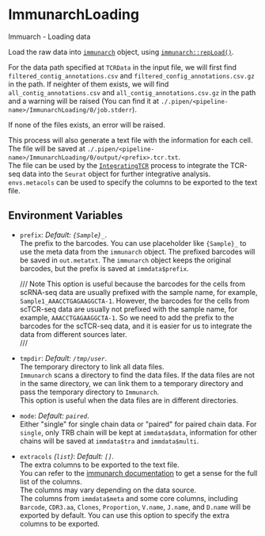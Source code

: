 # ImmunarchLoading

Immuarch - Loading data

Load the raw data into [`immunarch`](https://immunarch.com) object,
using [`immunarch::repLoad()`](https://immunarch.com/reference/repLoad.html).<br />

For the data path specified at `TCRData` in the input file, we will first find
`filtered_contig_annotations.csv` and `filtered_config_annotations.csv.gz` in the
path. If neighter of them exists, we will find `all_contig_annotations.csv` and
`all_contig_annotations.csv.gz` in the path and a warning will be raised
(You can find it at `./.pipen/<pipeline-name>/ImmunarchLoading/0/job.stderr`).<br />

If none of the files exists, an error will be raised.<br />

This process will also generate a text file with the information for each cell.<br />
The file will be saved at
`./.pipen/<pipeline-name>/ImmunarchLoading/0/output/<prefix>.tcr.txt`.<br />
The file can be used by the [`IntegratingTCR`](./IntegratingTCR.md) process to integrate the
TCR-seq data into the `Seurat` object for further integrative analysis.<br />
`envs.metacols` can be used to specify the columns to be exported to the text file.<br />

## Environment Variables

- `prefix`: *Default: `{Sample}_`*. <br />
    The prefix to the barcodes. You can use placeholder like `{Sample}_`
    to use the meta data from the `immunarch` object. The prefixed barcodes will
    be saved in `out.metatxt`. The `immunarch` object keeps the original barcodes, but
    the prefix is saved at `immdata$prefix`.<br />

    /// Note
    This option is useful because the barcodes for the cells from scRNA-seq
    data are usually prefixed with the sample name, for example,
    `Sample1_AAACCTGAGAAGGCTA-1`. However, the barcodes for the cells from
    scTCR-seq data are usually not prefixed with the sample name, for example,
    `AAACCTGAGAAGGCTA-1`. So we need to add the prefix to the barcodes for
    the scTCR-seq data, and it is easier for us to integrate the data from
    different sources later.<br />
    ///

- `tmpdir`: *Default: `/tmp/user`*. <br />
    The temporary directory to link all data files.<br />
    `Immunarch` scans a directory to find the data files. If the data files
    are not in the same directory, we can link them to a temporary directory
    and pass the temporary directory to `Immunarch`.<br />
    This option is useful when the data files are in different directories.<br />
- `mode`: *Default: `paired`*. <br />
    Either "single" for single chain data or "paired" for
    paired chain data. For `single`, only TRB chain will be kept
    at `immdata$data`, information for other chains will be
    saved at `immdata$tra` and `immdata$multi`.<br />
- `extracols` *(`list`)*: *Default: `[]`*. <br />
    The extra columns to be exported to the text file.<br />
    You can refer to the
    [immunarch documentation](https://immunarch.com/articles/v2_data.html#immunarch-data-format)
    to get a sense for the full list of the columns.<br />
    The columns may vary depending on the data source.<br />
    The columns from `immdata$meta` and some core columns, including
    `Barcode`, `CDR3.aa`, `Clones`, `Proportion`, `V.name`, `J.name`, and
    `D.name` will be exported by default. You can use this option to
    specify the extra columns to be exported.<br />

